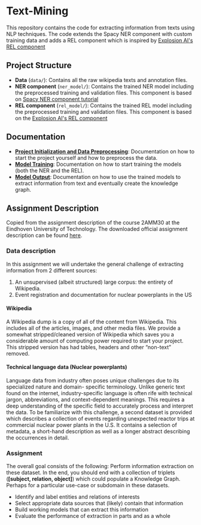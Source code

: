 # Text-Mining
This repository contains the code for extracting information from texts using NLP techniques. The code extends the Spacy NER component with custom training data and adds a REL component which is inspired by [Explosion AI's REL component](https://github.com/explosion/projects/tree/v3/tutorials/rel_component)


## Project Structure
- **Data** (`data/`): Contains all the raw wikipedia texts and annotation files.
- **NER component** (`ner_model/`): Contains the trained NER model including the preprocessed training and validation files. This component is based on [Spacy NER component tutorial](https://spacy.io/usage/training)
- **REL component** (`rel_model/`): Contains the trained REL model including the preprocessed training and validation files. This component is based on the [Explosion AI's REL component](https://github.com/explosion/projects/tree/v3/tutorials/rel_component)

## Documentation
- [**Project Initialization and Data Preprocessing**](./doc/preprocessing.md): Documentation on how to start the project yourself and how to preprocess the data.
- [**Model Training**](./doc/model_training.md): Documentation on how to start training the models (both the NER and the REL).
- [**Model Output**](./doc/output.md): Documentation on how to use the trained models to extract information from text and eventually create the knowledge graph.

## Assignment Description
Copied from the assignment description of the course 2AMM30 at the Eindhoven University of Technology. The downloaded official assignment description can be found [here](./doc/2AMM30%20Assignment%20description%20AY23-24.pdf).

### Data description
In this assignment we will undertake the general challenge of extracting information from 2 different
sources:
1. An unsupervised (albeit structured) large corpus: the entirety of Wikipedia.
2. Event registration and documentation for nuclear powerplants in the US

#### Wikipedia
A Wikipedia dump is a copy of all of the content from Wikipedia. This includes all of the articles,
images, and other media files. We provide a somewhat stripped/cleaned version of Wikipedia which saves you a considerable amount of computing power required to start your project. This stripped
version has had tables, headers and other “non-text” removed.

#### Technical language data (Nuclear powerplants)
Language data from industry often poses unique challenges due to its specialized nature and domain-
specific terminology. Unlike generic text found on the internet, industry-specific language is often rife
with technical jargon, abbreviations, and context-dependent meanings. This requires a deep
understanding of the specific field to accurately process and interpret the data.
To be familiarize with this challenge, a second dataset is provided which describes a collection of
events regarding unexpected reactor trips at commercial nuclear power plants in the U.S. It contains
a selection of metadata, a short-hand description as well as a longer abstract describing the
occurrences in detail.

### Assignment
The overall goal consists of the following: Perform information extraction on these dataset. In the
end, you should end with a collection of triplets (**[subject, relation, object]**) which could populate a
Knowledge Graph.
Perhaps for a particular use-case or subdomain in these datasets.
- Identify and label entities and relations of interests
- Select appropriate data sources that (likely) contain that information
- Build working models that can extract this information
- Evaluate the performance of extraction in parts and as a whole